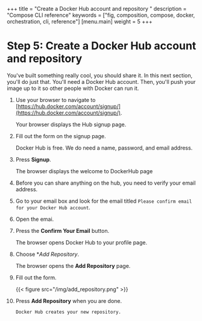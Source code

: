 +++
title = "Create a Docker Hub account and repository "
description = "Compose CLI reference"
keywords = ["fig, composition, compose, docker, orchestration, cli,  reference"]
[menu.main]
weight = 5
+++

# Step 5: Create a Docker Hub account and repository

You've built something really cool, you should share it. In this next section,
you'll do just that. You'll need a Docker Hub account. Then, you'll push your
image up to it so other people with Docker can run it.

1. Use your browser to navigate to [https://hub.docker.com/account/signup/](https://hub.docker.com/account/signup/).
	
	Your browser displays the Hub signup page.

2. Fill out the form on the signup page.

	Docker Hub is free. We do need a name, password, and email address.
		
3. Press **Signup**.

	The browser displays the welcome to DockerHub page
	
4. Before you can share anything on the hub, you need to verify your email address.

5. Go to your email box and look for the email titled `Please confirm email for your Docker Hub account`.

6. Open the emai.

7. Press the **Confirm Your Email** button.

	 The browser opens Docker Hub to your profile page.
	 
8. Choose **Add Repository*.

	The browser opens the **Add Repository** page.
	
9. Fill out the form.

	{{< figure src="/img/add_repository.png" >}}

10. Press **Add Repository** when you are done.

		Docker Hub creates your new repository.